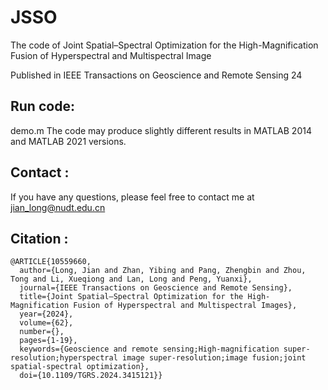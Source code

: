 # JSSO
The code of Joint Spatial–Spectral Optimization for the High-Magnification Fusion of Hyperspectral and Multispectral Image

Published in IEEE Transactions on Geoscience and Remote Sensing 24

## Run code:<br>
demo.m
The code may produce slightly different results in MATLAB 2014 and MATLAB 2021 versions.

## Contact :<br>
If you have any questions, please feel free to contact me at jian_long@nudt.edu.cn

## Citation :<br>
```
@ARTICLE{10559660,
  author={Long, Jian and Zhan, Yibing and Pang, Zhengbin and Zhou, Tong and Li, Xueqiong and Lan, Long and Peng, Yuanxi},
  journal={IEEE Transactions on Geoscience and Remote Sensing}, 
  title={Joint Spatial–Spectral Optimization for the High-Magnification Fusion of Hyperspectral and Multispectral Images}, 
  year={2024},
  volume={62},
  number={},
  pages={1-19},
  keywords={Geoscience and remote sensing;High-magnification super-resolution;hyperspectral image super-resolution;image fusion;joint spatial-spectral optimization},
  doi={10.1109/TGRS.2024.3415121}}
```
